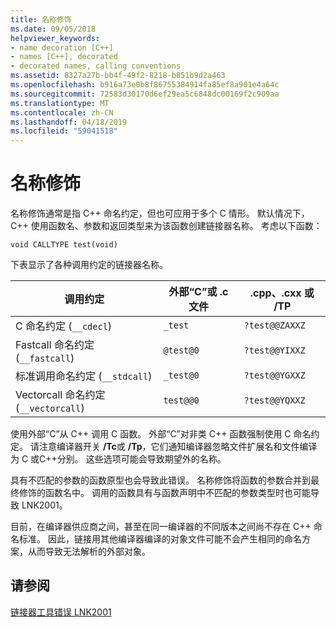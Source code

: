 ```yaml
---
title: 名称修饰
ms.date: 09/05/2018
helpviewer_keywords:
- name decoration [C++]
- names [C++], decorated
- decorated names, calling conventions
ms.assetid: 8327a27b-bb4f-49f2-8218-b851b9d2a463
ms.openlocfilehash: b916a73e0b8f86755384914fa85ef8a901e4a64c
ms.sourcegitcommit: 72583d30170d6ef29ea5c6848dc00169f2c909aa
ms.translationtype: MT
ms.contentlocale: zh-CN
ms.lasthandoff: 04/18/2019
ms.locfileid: "59041518"
---
```

# <a name="name-decoration"></a>名称修饰

名称修饰通常是指 C++ 命名约定，但也可应用于多个 C 情形。 默认情况下，C++ 使用函数名、参数和返回类型来为该函数创建链接器名称。 考虑以下函数：

```
void CALLTYPE test(void)
```

下表显示了各种调用约定的链接器名称。

|调用约定|外部“C”或 .c 文件|.cpp、.cxx 或 /TP|
|------------------------|---------------------------|------------------------|
|C 命名约定 (`__cdecl`)|`_test`|`?test@@ZAXXZ`|
|Fastcall 命名约定 (`__fastcall`)|`@test@0`|`?test@@YIXXZ`|
|标准调用命名约定 (`__stdcall`)|`_test@0`|`?test@@YGXXZ`|
|Vectorcall 命名约定 (`__vectorcall`)|`test@@0`|`?test@@YQXXZ`|

使用外部“C”从 C++ 调用 C 函数。 外部“C”对非类 C++ 函数强制使用 C 命名约定。 请注意编译器开关 **/Tc**或 **/Tp**，它们通知编译器忽略文件扩展名和文件编译为 C 或C++分别。 这些选项可能会导致期望外的名称。

具有不匹配的参数的函数原型也会导致此错误。 名称修饰将函数的参数合并到最终修饰的函数名中。 调用的函数具有与函数声明中不匹配的参数类型时也可能导致 LNK2001。

目前，在编译器供应商之间，甚至在同一编译器的不同版本之间尚不存在 C++ 命名标准。 因此，链接用其他编译器编译的对象文件可能不会产生相同的命名方案，从而导致无法解析的外部对象。

## <a name="see-also"></a>请参阅

[链接器工具错误 LNK2001](../../error-messages/tool-errors/linker-tools-error-lnk2001.md)